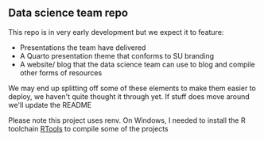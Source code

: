 ## Data science team repo

This repo is in very early development but we expect it to feature:

* Presentations the team have delivered
* A Quarto presentation theme that conforms to SU branding
* A website/ blog that the data science team can use to blog and compile other forms of resources

We may end up splitting off some of these elements to make them easier to deploy, we haven't quite thought it through yet. If stuff does move around we'll update the README

Please note this project uses renv. On Windows, I needed to install the R toolchain [RTools](https://cran.r-project.org/bin/windows/Rtools/) to compile some of the projects
